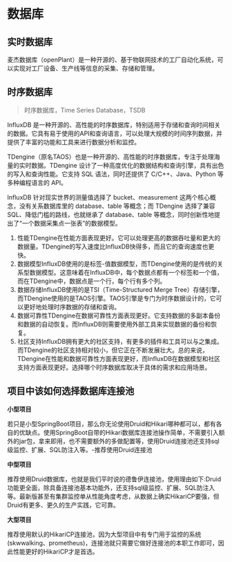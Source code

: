 # 数据库

## 实时数据库

麦杰数据库（openPlant）是一种开源的、基于物联网技术的工厂自动化系统，可以实现对工厂设备、生产线等信息的采集、存储和管理。

## 时序数据库 

> 时序数据库，Time Series Database，TSDB

InfluxDB 是一种开源的、高性能的时序数据库，特别适用于存储和查询时间相关的数据。它具有易于使用的API和查询语言，可以处理大规模的时间序列数据，并提供了丰富的功能和工具来进行数据分析和监控。

TDengine（原名TAOS）也是一种开源的、高性能的时序数据库，专注于处理海量的实时数据。TDengine 设计了一种高度优化的数据结构和查询引擎，具有出色的写入和查询性能。它支持 SQL 语法，同时还提供了 C/C++、Java、Python 等多种编程语言的 API。

InfluxDB 针对现实世界的测量值选择了 bucket、measurement 这两个核心概念，没有关系数据库里的 database、table 等概念；而 TDengine 选择了兼容 SQL、降低门槛的路线，也就继承了 database、table 等概念，同时创新性地提出了“一个数据采集点一张表”的数据模型。

1. 性能TDengine在性能方面表现更好。它可以处理更高的数据吞吐量和更大的数据量。TDengine的写入速度比InfluxDB快得多，而且它的查询速度也更快。
2. 数据模型InfluxDB使用的是标签-值数据模型，而TDengine使用的是传统的关系型数据模型。这意味着在InfluxDB中，每个数据点都有一个标签和一个值，而在TDengine中，数据点是一个行，每个行有多个列。
3. 数据存储InfluxDB使用的是TSI（Time-Structured Merge Tree）存储引擎，而TDengine使用的是TAOS引擎。TAOS引擎是专门为时序数据设计的，它可以更好地处理时序数据的存储和查询。
4. 数据可靠性TDengine在数据可靠性方面表现更好。它支持数据的多副本备份和数据的自动恢复。而InfluxDB则需要使用外部工具来实现数据的备份和恢复。
5. 社区支持InfluxDB拥有更大的社区支持，有更多的插件和工具可以与之集成。而TDengine的社区支持相对较小，但它正在不断发展壮大。总的来说，TDengine在性能和数据可靠性方面表现更好，而InfluxDB在数据模型和社区支持方面表现更好。选择哪个时序数据库取决于具体的需求和应用场景。


## 项目中该如何选择数据库连接池

**小型项目**

若只是小型SpringBoot项目，那么你无论使用Druid和Hikari哪种都可以，都有各自的优缺点。使用SpringBoot自带的Hikari数据库连接池操作简单，不需要引入额外的jar包，拿来即用，也不需要额外的多做配置等，使用Druid连接池还支持sql级监控、扩展、SQL防注入等。-推荐使用Druid连接池

**中型项目**

推荐使用Druid数据库，也就是我们平时说的德鲁伊连接池，使用理由如下:Druid功能更全面，除具备连接池基本功能外，还支持sql级监控、扩展、SQL防注入等。最新版甚至有集群监控单从性能角度考虑，从数据上确实HikariCP要强，但Druid有更多、更久的生产实践，它可靠。

**大型项目**

推荐使用默认的HikariCP连接池，因为大型项目中有专门用于监控的系统(skwwalking、prometheus)，连接池就只需要它做好连接池的本职工作即可，因此性能更好的HikariCP才是首选。

